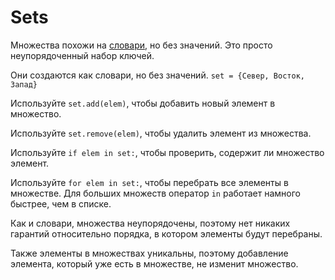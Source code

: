 # Sets
Множества похожи на [словари](docs/scripting/dicts), но без значений. Это просто неупорядоченный набор ключей.

Они создаются как словари, но без значений.
`set = {Север, Восток, Запад}`

Используйте `set.add(elem)`, чтобы добавить новый элемент в множество.

Используйте `set.remove(elem)`, чтобы удалить элемент из множества.

Используйте `if elem in set:`, чтобы проверить, содержит ли множество элемент.

Используйте `for elem in set:`, чтобы перебрать все элементы в множестве.
Для больших множеств оператор `in` работает намного быстрее, чем в списке.

Как и словари, множества неупорядочены, поэтому нет никаких гарантий относительно порядка, в котором элементы будут перебраны.

Также элементы в множествах уникальны, поэтому добавление элемента, который уже есть в множестве, не изменит множество.
